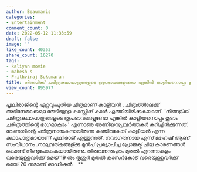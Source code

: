 ```yaml
---
author: Beaumaris
categories:
- Entertainment
comment_count: 0
date: 2022-05-12 11:33:59
draft: false
image: ''
like_count: 40353
share_count: 16270
tags:
- kaliyan movie
- mahesh s
- Prithviraj Sukumaran
title: നിങ്ങൾക്ക് ചരിത്രകഥാപാത്രങ്ങളുടെ രൂപഭാവങ്ങളുണ്ടോ എങ്കിൽ കാളിയനൊപ്പം കൂടാം
view_count: 895977
---
```


പൃഥ്വിരാജിന്റെ ഏറ്റവുംപുതിയ ചിത്രമാണ് കാളിയൻ . ചിത്രത്തിലേക്ക് അഭിനേതാക്കളെ തേടിയുള്ള കാസ്റ്റിങ് കാൾ എത്തിയിരിക്കുകയാണ്. 'നിങ്ങള്ക്ക് ചരിത്രകഥാപാത്രങ്ങളുടെ രൂപഭാവങ്ങളുണ്ടോ എങ്കിൽ കാളിയനൊപ്പം കൂടാം ചരിത്രത്തിന്റെ ഭാഗമാകാം ' എന്നാണു അണിയറപ്രവർത്തകർ കുറിച്ചിരിക്കുന്നത്. വേണാടിന്റെ ചരിത്രനായകനായിരുന്ന കുഞ്ചിറകോട് കാളിയൻ എന്ന കഥാപാത്രമായാണ് പൃഥ്വിരാജ് എത്തുന്നത്. നവാഗതനായ എസ് മഹേഷ് ആണ് സംവിധാനം .നാലുവര്ഷങ്ങള്ക്കു മുൻപ് പ്രഖ്യാപിച്ച പ്രോജക്ട് ചില കാരണങ്ങൾ കൊണ്ട് നീണ്ടുപോകുകയായിരുന്നു. തിരുവനന്തപുരം മുതൽ എറണാകുളം വരെയുള്ളവർക്ക് മെയ് 19 നും തൃശൂർ മുതൽ കാസർകോട് വരെയുള്ളവർക്ക് മെയ് 20 നുമാണ് ഓഡിഷൻ. &nbsp; **